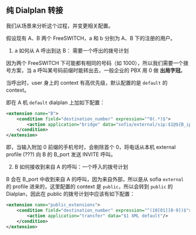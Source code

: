 ## 纯 Dialplan 转接

我们从场景来分析这个过程，并变更相关配置。

假设现有 A、B 两个 FreeSWITCH，a 和 b 分别为 A、B 下的注册的用户。

1. a 如何从 A 呼出到达 B： 需要一个呼出的拨号计划

因为两个 FreeSWITCH 下可能都有相同的号码（如 1000），所以我们需要一个拨号方案，当 a 呼叫某号码前缀时能转出去，一般企业的 PBX 用 0 做 **出局字冠**。

当呼出时，user 身上的 context 有高优先级，默认配置的是 `default` 的 context。

即在 A 机 `default` dialplan 上加如下配置：

```xml
<extension name="B">
    <condition field="destination_number" expression="^0(.*)$">
        <action application="bridge" data="sofia/external/sip:$1@${B_ip}:${B_port}"/>
    </condition>
</extension>
```

即，当输入附加 0 前缀的手机号时，会剔除首个 0，将电话从本机 external profile (???) 向 B 的 B_port 发送 INVITE 呼叫。

2. B 如何接收到来自 A 的呼叫：一个呼入的拨号计划

B 会在 B_port 中收到来自 A 的呼叫，因为来自外部，所以是从 sofia `external` 的 profile 进来的，这里配置的 context 是 `public`，所以会转到 `public` 的 Dialplan，因此在 public 的拨号计划中应该有如下配置：

```xml
<extension name="public_extensions">
    <condition field="destination_number" expression="^(10[01][0-9])$">
        <action application="transfer" data="$1 XML default"/>
    </condition>
</extension>
```
